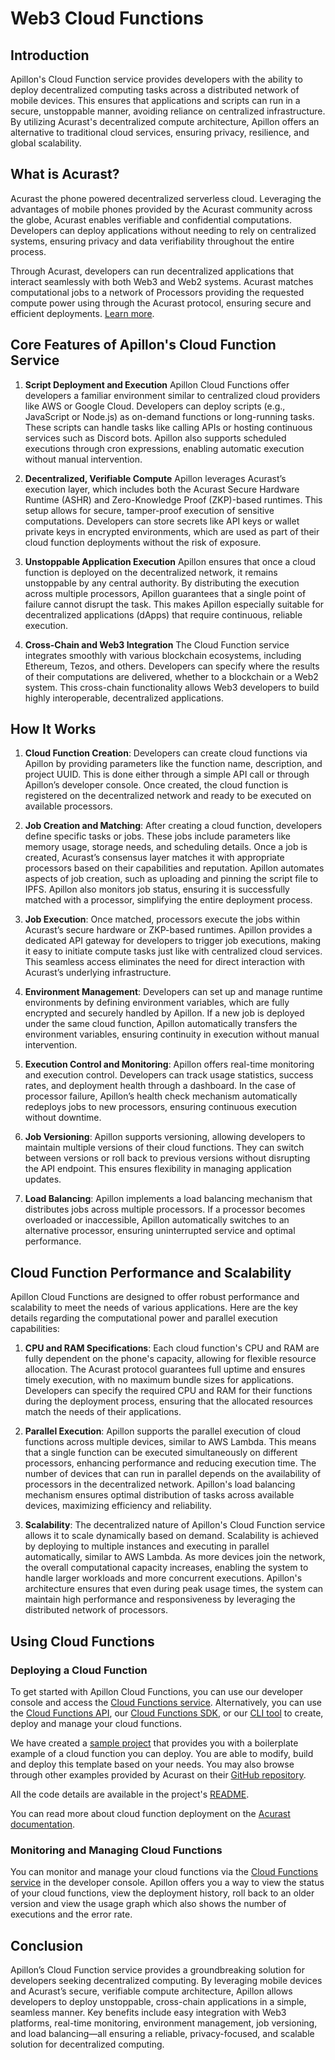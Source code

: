 # Web3 Cloud Functions

## Introduction

Apillon's Cloud Function service provides developers with the ability to deploy decentralized computing tasks across a distributed network of mobile devices. This ensures that applications and scripts can run in a secure, unstoppable manner, avoiding reliance on centralized infrastructure. By utilizing Acurast's decentralized compute architecture, Apillon offers an alternative to traditional cloud services, ensuring privacy, resilience, and global scalability.

## What is Acurast?

Acurast the phone powered decentralized serverless cloud. Leveraging the advantages of mobile phones provided by the Acurast community across the globe, Acurast enables verifiable and confidential computations. Developers can deploy applications without needing to rely on centralized systems, ensuring privacy and data verifiability throughout the entire process.

Through Acurast, developers can run decentralized applications that interact seamlessly with both Web3 and Web2 systems. Acurast matches computational jobs to a network of Processors providing the requested compute power using through the Acurast protocol, ensuring secure and efficient deployments. [Learn more](https://docs.acurast.com/).

## Core Features of Apillon's Cloud Function Service

1. **Script Deployment and Execution**
Apillon Cloud Functions offer developers a familiar environment similar to centralized cloud providers like AWS or Google Cloud. Developers can deploy scripts (e.g., JavaScript or Node.js) as on-demand functions or long-running tasks. These scripts can handle tasks like calling APIs or hosting continuous services such as Discord bots. Apillon also supports scheduled executions through cron expressions, enabling automatic execution without manual intervention.

2. **Decentralized, Verifiable Compute**
Apillon leverages Acurast’s execution layer, which includes both the Acurast Secure Hardware Runtime (ASHR) and Zero-Knowledge Proof (ZKP)-based runtimes. This setup allows for secure, tamper-proof execution of sensitive computations. Developers can store secrets like API keys or wallet private keys in encrypted environments, which are used as part of their cloud function deployments without the risk of exposure.

3. **Unstoppable Application Execution**
Apillon ensures that once a cloud function is deployed on the decentralized network, it remains unstoppable by any central authority. By distributing the execution across multiple processors, Apillon guarantees that a single point of failure cannot disrupt the task. This makes Apillon especially suitable for decentralized applications (dApps) that require continuous, reliable execution.

4. **Cross-Chain and Web3 Integration**
The Cloud Function service integrates smoothly with various blockchain ecosystems, including Ethereum, Tezos, and others. Developers can specify where the results of their computations are delivered, whether to a blockchain or a Web2 system. This cross-chain functionality allows Web3 developers to build highly interoperable, decentralized applications.

## How It Works

1. **Cloud Function Creation**: Developers can create cloud functions via Apillon by providing parameters like the function name, description, and project UUID. This is done either through a simple API call or through Apillon’s developer console. Once created, the cloud function is registered on the decentralized network and ready to be executed on available processors.

2. **Job Creation and Matching**: After creating a cloud function, developers define specific tasks or jobs. These jobs include parameters like memory usage, storage needs, and scheduling details. Once a job is created, Acurast’s consensus layer matches it with appropriate processors based on their capabilities and reputation. Apillon automates aspects of job creation, such as uploading and pinning the script file to IPFS. Apillon also monitors job status, ensuring it is successfully matched with a processor, simplifying the entire deployment process.

3. **Job Execution**: Once matched, processors execute the jobs within Acurast’s secure hardware or ZKP-based runtimes. Apillon provides a dedicated API gateway for developers to trigger job executions, making it easy to initiate compute tasks just like with centralized cloud services. This seamless access eliminates the need for direct interaction with Acurast’s underlying infrastructure.

4. **Environment Management**: Developers can set up and manage runtime environments by defining environment variables, which are fully encrypted and securely handled by Apillon. If a new job is deployed under the same cloud function, Apillon automatically transfers the environment variables, ensuring continuity in execution without manual intervention.

5. **Execution Control and Monitoring**: Apillon offers real-time monitoring and execution control. Developers can track usage statistics, success rates, and deployment health through a dashboard. In the case of processor failure, Apillon’s health check mechanism automatically redeploys jobs to new processors, ensuring continuous execution without downtime.

6. **Job Versioning**: Apillon supports versioning, allowing developers to maintain multiple versions of their cloud functions. They can switch between versions or roll back to previous versions without disrupting the API endpoint. This ensures flexibility in managing application updates.

7. **Load Balancing**: Apillon implements a load balancing mechanism that distributes jobs across multiple processors. If a processor becomes overloaded or inaccessible, Apillon automatically switches to an alternative processor, ensuring uninterrupted service and optimal performance.

## Cloud Function Performance and Scalability

Apillon Cloud Functions are designed to offer robust performance and scalability to meet the needs of various applications. Here are the key details regarding the computational power and parallel execution capabilities:

1. **CPU and RAM Specifications**:
Each cloud function's CPU and RAM are fully dependent on the phone's capacity, allowing for flexible resource allocation. The Acurast protocol guarantees full uptime and ensures timely execution, with no maximum bundle sizes for applications.
Developers can specify the required CPU and RAM for their functions during the deployment process, ensuring that the allocated resources match the needs of their applications.

2. **Parallel Execution**:
Apillon supports the parallel execution of cloud functions across multiple devices, similar to AWS Lambda. This means that a single function can be executed simultaneously on different processors, enhancing performance and reducing execution time.
The number of devices that can run in parallel depends on the availability of processors in the decentralized network. Apillon's load balancing mechanism ensures optimal distribution of tasks across available devices, maximizing efficiency and reliability.

3. **Scalability**:
The decentralized nature of Apillon's Cloud Function service allows it to scale dynamically based on demand. Scalability is achieved by deploying to multiple instances and executing in parallel automatically, similar to AWS Lambda. As more devices join the network, the overall computational capacity increases, enabling the system to handle larger workloads and more concurrent executions.
Apillon's architecture ensures that even during peak usage times, the system can maintain high performance and responsiveness by leveraging the distributed network of processors.

## Using Cloud Functions

### Deploying a Cloud Function

To get started with Apillon Cloud Functions, you can use our developer console and access the [Cloud Functions service](https://app.apillon.io/dashboard/service/cloud-functions).
Alternatively, you can use the [Cloud Functions API](/build/11-cloud-functions-api.md), our [Cloud Functions SDK](/build/5-apillon-sdk.html#cloud-functions), or our [CLI tool](/build/6-apillon-cli.html#cloud-function-commands) to create, deploy and manage your cloud functions.

We have created a [sample project](https://github.com/Apillon/cloud-function-template) that provides you with a boilerplate example of a cloud function you can deploy.
You are able to modify, build and deploy this template based on your needs. You may also browse through other examples provided by Acurast on their [GitHub repository](https://github.com/Acurast/acurast-example-apps).

All the code details are available in the project's [README](https://github.com/Apillon/cloud-function-template/blob/main/README.md).

You can read more about cloud function deployment on the [Acurast documentation](https://docs.acurast.com/developers/on-demand-deployments).

### Monitoring and Managing Cloud Functions

You can monitor and manage your cloud functions via the [Cloud Functions service](https://app.apillon.io/dashboard/service/cloud-functions) in the developer console.
Apillon offers you a way to view the status of your cloud functions, view the deployment history, roll back to an older version and view the usage graph which also shows the number of executions and the error rate.

## Conclusion

Apillon’s Cloud Function service provides a groundbreaking solution for developers seeking decentralized computing. By leveraging mobile devices and Acurast’s secure, verifiable compute architecture, Apillon allows developers to deploy unstoppable, cross-chain applications in a simple, seamless manner. Key benefits include easy integration with Web3 platforms, real-time monitoring, environment management, job versioning, and load balancing—all ensuring a reliable, privacy-focused, and scalable solution for decentralized computing.
